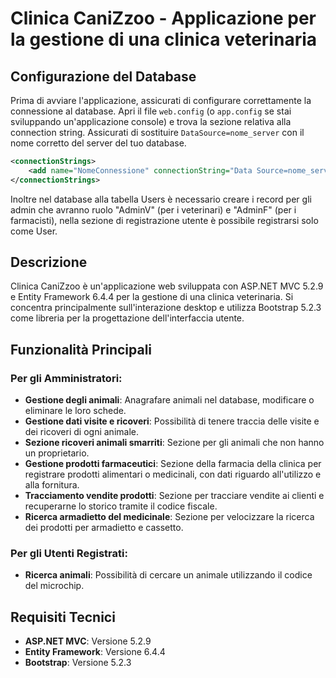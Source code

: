 # Clinica CaniZzoo - Applicazione per la gestione di una clinica veterinaria

## Configurazione del Database

Prima di avviare l'applicazione, assicurati di configurare correttamente la connessione al database. Apri il file `web.config` (o `app.config` se stai sviluppando un'applicazione console) e trova la sezione relativa alla connection string. Assicurati di sostituire `DataSource=nome_server` con il nome corretto del server del tuo database.

```xml
<connectionStrings>
    <add name="NomeConnessione" connectionString="Data Source=nome_server;Initial Catalog=nome_database;Integrated Security=True" providerName="System.Data.SqlClient" />
</connectionStrings>
```
Inoltre nel database alla tabella Users è necessario creare i record per gli admin che avranno ruolo "AdminV" (per i veterinari) e "AdminF" (per i farmacisti), nella sezione di registrazione utente è possibile registrarsi solo come User.

## Descrizione
Clinica CaniZzoo è un'applicazione web sviluppata con ASP.NET MVC 5.2.9 e Entity Framework 6.4.4 per la gestione di una clinica veterinaria. Si
concentra principalmente sull'interazione desktop e utilizza Bootstrap 5.2.3 come libreria per la progettazione dell'interfaccia utente.

## Funzionalità Principali

### Per gli Amministratori:
- **Gestione degli animali**: Anagrafare animali nel database, modificare o eliminare le loro schede.
- **Gestione dati visite e ricoveri**: Possibilità di tenere traccia delle visite e dei ricoveri di ogni animale.
- **Sezione ricoveri animali smarriti**: Sezione per gli animali che non hanno un proprietario.
- **Gestione prodotti farmaceutici**: Sezione della farmacia della clinica per registrare prodotti alimentari o medicinali, con dati riguardo
all'utilizzo e alla fornitura.
- **Tracciamento vendite prodotti**: Sezione per tracciare vendite ai clienti e recuperarne lo storico tramite il codice fiscale.
- **Ricerca armadietto del medicinale**: Sezione per velocizzare la ricerca dei prodotti per armadietto e cassetto.

### Per gli Utenti Registrati:
- **Ricerca animali**: Possibilità di cercare un animale utilizzando il codice del microchip.

## Requisiti Tecnici
- **ASP.NET MVC**: Versione 5.2.9
- **Entity Framework**: Versione 6.4.4
- **Bootstrap**: Versione 5.2.3
